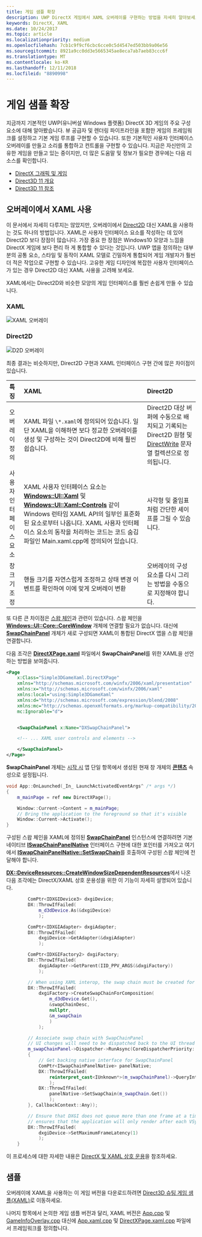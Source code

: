 ```yaml
---
title: 게임 샘플 확장
description: UWP DirectX 게임에서 XAML 오버레이를 구현하는 방법을 자세히 알아보세요.
keywords: DirectX, XAML
ms.date: 10/24/2017
ms.topic: article
ms.localizationpriority: medium
ms.openlocfilehash: 7cb1c9f9cf6cbc6cce0c5d4547ed503bb9a06e56
ms.sourcegitcommit: 8921a9cc0dd3e5665345ae8eca7ab7aeb83ccc6f
ms.translationtype: MT
ms.contentlocale: ko-KR
ms.lasthandoff: 12/11/2018
ms.locfileid: "8890998"
---
```

# <a name="extend-the-game-sample"></a>게임 샘플 확장

지금까지 기본적인 UWP(유니버설 Windows 플랫폼) DirectX 3D 게임의 주요 구성 요소에 대해 알아봤습니다. 뷰 공급자 및 렌더링 파이프라인을 포함한 게임의 프레임워크를 설정하고 기본 게임 루프를 구현할 수 있습니다. 또한 기본적인 사용자 인터페이스 오버레이를 만들고 소리를 통합하고 컨트롤을 구현할 수 있습니다. 지금은 자신만의 고유한 게임을 만들고 있는 중이지만, 더 많은 도움말 및 정보가 필요한 경우에는 다음 리소스를 확인합니다.

-   [DirectX 그래픽 및 게임](https://msdn.microsoft.com/library/windows/desktop/ee663274)
-   [Direct3D 11 개요](https://msdn.microsoft.com/library/windows/desktop/ff476345)
-   [Direct3D 11 참조](https://msdn.microsoft.com/library/windows/desktop/ff476147)

## <a name="using-xaml-for-the-overlay"></a>오버레이에서 XAML 사용


이 문서에서 자세히 다루지는 않았지만, 오버레이에서 [Direct2D](https://msdn.microsoft.com/library/windows/desktop/dd370990) 대신 XAML을 사용하는 것도 하나의 방법입니다. XAML은 사용자 인터페이스 요소를 작성하는 데 있어 Direct2D 보다 장점이 많습니다. 가장 중요 한 장점은 Windows10 모양과 느낌을 DirectX 게임에 보다 편리 하 게 통합할 수 있다는 것입니다. UWP 앱을 정의하는 대부분의 공통 요소, 스타일 및 동작이 XAML 모델로 긴밀하게 통합되어 게임 개발자가 훨씬 더 적은 작업으로 구현할 수 있습니다. 고유한 게임 디자인에 복잡한 사용자 인터페이스가 있는 경우 Direct2D 대신 XAML 사용을 고려해 보세요.

XAML에서는 Direct2D와 비슷한 모양의 게임 인터페이스를 훨씬 손쉽게 만들 수 있습니다.

### <a name="xaml"></a>XAML
![XAML 오버레이](./images/simple-dx-game-extend-xaml.PNG)

### <a name="direct2d"></a>Direct2D
![D2D 오버레이](./images/simple-dx-game-extend-d2d.PNG)

최종 결과는 비슷하지만, Direct2D 구현과 XAML 인터페이스 구현 간에 많은 차이점이 있습니다.

특징 | XAML| Direct2D
:----------|:----------- | :-----------
오버레이 정의 | XAML 파일 `\*.xaml`에 정의되어 있습니다. 일단 XAML을 이해하면 보다 정교한 오버레이를 생성 및 구성하는 것이 Direct2D에 비해 훨씬 쉽습니다.| Direct2D 대상 버퍼에 수동으로 배치되고 기록되는 Direct2D 원형 및 [DirectWrite](https://msdn.microsoft.com/library/windows/desktop/dd368038) 문자열 컬렉션으로 정의됩니다. 
사용자 인터페이스 요소 | XAML 사용자 인터페이스 요소는 [**Windows::UI::Xaml**](https://msdn.microsoft.com/library/windows/apps/br209045) 및 [**Windows::UI::Xaml::Controls**](https://msdn.microsoft.com/library/windows/apps/br227716) 같이 Windows 런타임 XAML API의 일부인 표준화된 요소로부터 나옵니다. XAML 사용자 인터페이스 요소의 동작을 처리하는 코드는 코드 숨김 파일인 Main.xaml.cpp에 정의되어 있습니다. | 사각형 및 줄임표처럼 간단한 셰이프를 그릴 수 있습니다.
창 크기 조정 | 핸들 크기를 자연스럽게 조정하고 상태 변경 이벤트를 확인하여 이에 맞게 오버레이 변환 | 오버레이의 구성 요소를 다시 그리는 방법을 수동으로 지정해야 합니다.


또 다른 큰 차이점은 [스왑 체인](https://docs.microsoft.com/windows/uwp/graphics-concepts/swap-chains)과 관련이 있습니다. 스왑 체인을 [**Windows::UI::Core::CoreWindow**](https://docs.microsoft.com/uwp/api/windows.ui.core.corewindow) 개체에 연결할 필요가 없습니다. 대신에 [**SwapChainPanel**](https://docs.microsoft.com/uwp/api/windows.ui.xaml.controls.swapchainpanel) 개체가 새로 구성되면 XAML이 통합된 DirectX 앱을 스왑 체인을 연결합니다. 

다음 조각은 [**DirectXPage.xaml**](https://github.com/Microsoft/Windows-universal-samples/blob/6370138b150ca8a34ff86de376ab6408c5587f5d/Samples/Simple3DGameXaml/cpp/DirectXPage.xaml) 파일에서 **SwapChainPanel**를 위한 XAML을 선언하는 방법을 보여줍니다.
```xml
<Page
    x:Class="Simple3DGameXaml.DirectXPage"
    xmlns="http://schemas.microsoft.com/winfx/2006/xaml/presentation"
    xmlns:x="http://schemas.microsoft.com/winfx/2006/xaml"
    xmlns:local="using:Simple3DGameXaml"
    xmlns:d="http://schemas.microsoft.com/expression/blend/2008"
    xmlns:mc="http://schemas.openxmlformats.org/markup-compatibility/2006"
    mc:Ignorable="d">


    <SwapChainPanel x:Name="DXSwapChainPanel">

    <!-- ... XAML user controls and elements -->

    </SwapChainPanel>
</Page>
```

**SwapChainPanel** 개체는 [시작 시](https://github.com/Microsoft/Windows-universal-samples/blob/6370138b150ca8a34ff86de376ab6408c5587f5d/Samples/Simple3DGameXaml/cpp/App.xaml.cpp#L45-L51) 앱 단일 항목에서 생성된 현재 창 개체의 [**콘텐츠**](https://docs.microsoft.com/uwp/api/Windows.UI.Xaml.Window.Content) 속성으로 설정됩니다.

```cpp
void App::OnLaunched(_In_ LaunchActivatedEventArgs^ /* args */)
{
    m_mainPage = ref new DirectXPage();

    Window::Current->Content = m_mainPage;
    // Bring the application to the foreground so that it's visible
    Window::Current->Activate();
}
```


구성된 스왑 체인을 XAML에 정의된 [**SwapChainPanel**](https://docs.microsoft.com/uwp/api/Windows.UI.Xaml.Controls.SwapChainPanel) 인스턴스에 연결하려면 기본 네이티브 [**ISwapChainPanelNative**](https://msdn.microsoft.com/library/dn302143) 인터페이스 구현에 대한 포인터를 가져오고 여기에서 [**ISwapChainPanelNative::SetSwapChain**](https://msdn.microsoft.com/library/windows/desktop/dn302144)를 호출하여 구성된 스왑 체인에 전달해야 합니다. 

[**DX::DeviceResources::CreateWindowSizeDependentResources**](https://github.com/Microsoft/Windows-universal-samples/blob/6370138b150ca8a34ff86de376ab6408c5587f5d/Samples/Simple3DGameXaml/cpp/Common/DeviceResources.cpp#L218-L521)에서 나온 다음 조각에는 DirectX/XAML 상호 운용성을 위한 이 기능이 자세히 설명되어 있습니다.

```cpp
        ComPtr<IDXGIDevice3> dxgiDevice;
        DX::ThrowIfFailed(
            m_d3dDevice.As(&dxgiDevice)
            );

        ComPtr<IDXGIAdapter> dxgiAdapter;
        DX::ThrowIfFailed(
            dxgiDevice->GetAdapter(&dxgiAdapter)
            );

        ComPtr<IDXGIFactory2> dxgiFactory;
        DX::ThrowIfFailed(
            dxgiAdapter->GetParent(IID_PPV_ARGS(&dxgiFactory))
            );

        // When using XAML interop, the swap chain must be created for composition.
        DX::ThrowIfFailed(
            dxgiFactory->CreateSwapChainForComposition(
                m_d3dDevice.Get(),
                &swapChainDesc,
                nullptr,
                &m_swapChain
                )
            );

        // Associate swap chain with SwapChainPanel
        // UI changes will need to be dispatched back to the UI thread
        m_swapChainPanel->Dispatcher->RunAsync(CoreDispatcherPriority::High, ref new DispatchedHandler([=]()
        {
            // Get backing native interface for SwapChainPanel
            ComPtr<ISwapChainPanelNative> panelNative;
            DX::ThrowIfFailed(
                reinterpret_cast<IUnknown*>(m_swapChainPanel)->QueryInterface(IID_PPV_ARGS(&panelNative))
                );
            DX::ThrowIfFailed(
                panelNative->SetSwapChain(m_swapChain.Get())
                );
        }, CallbackContext::Any));

        // Ensure that DXGI does not queue more than one frame at a time. This both reduces latency and
        // ensures that the application will only render after each VSync, minimizing power consumption.
        DX::ThrowIfFailed(
            dxgiDevice->SetMaximumFrameLatency(1)
            );
    }
```

이 프로세스에 대한 자세한 내용은 [DirectX 및 XAML 상호 운용](directx-and-xaml-interop.md)을 참조하세요.

## <a name="sample"></a>샘플

오버레이에 XAML을 사용하는 이 게임 버전을 다운로드하려면 [Direct3D 슈팅 게임 샘플(XAML)](https://github.com/Microsoft/Windows-universal-samples/tree/master/Samples/Simple3DGameXaml)로 이동하세요.


나머지 항목에서 논의한 게임 샘플 버전과 달리, XAML 버전은 [App.cpp](https://github.com/Microsoft/Windows-universal-samples/blob/6370138b150ca8a34ff86de376ab6408c5587f5d/Samples/Simple3DGameDX/cpp/App.cpp) 및 [GameInfoOverlay.cpp](https://github.com/Microsoft/Windows-universal-samples/blob/6370138b150ca8a34ff86de376ab6408c5587f5d/Samples/Simple3DGameDX/cpp/GameInfoOverlay.cpp) 대신에 [App.xaml.cpp](https://github.com/Microsoft/Windows-universal-samples/blob/6370138b150ca8a34ff86de376ab6408c5587f5d/Samples/Simple3DGameXaml/cpp/App.xaml.cpp) 및 [DirectXPage.xaml.cpp](https://github.com/Microsoft/Windows-universal-samples/blob/6370138b150ca8a34ff86de376ab6408c5587f5d/Samples/Simple3DGameXaml/cpp/DirectXPage.xaml.cpp) 파일에서 프레임워크를 정의합니다.